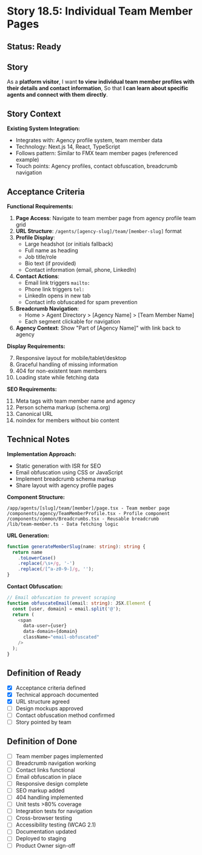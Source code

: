 # Story 18.5: Individual Team Member Pages

## Status: Ready

## Story

As a **platform visitor**,
I want **to view individual team member profiles with their details and contact information**,
So that **I can learn about specific agents and connect with them directly**.

## Story Context

**Existing System Integration:**
- Integrates with: Agency profile system, team member data
- Technology: Next.js 14, React, TypeScript
- Follows pattern: Similar to FMX team member pages (referenced example)
- Touch points: Agency profiles, contact obfuscation, breadcrumb navigation

## Acceptance Criteria

**Functional Requirements:**

1. **Page Access**: Navigate to team member page from agency profile team grid
2. **URL Structure**: `/agents/[agency-slug]/team/[member-slug]` format
3. **Profile Display**:
   - Large headshot (or initials fallback)
   - Full name as heading
   - Job title/role
   - Bio text (if provided)
   - Contact information (email, phone, LinkedIn)
4. **Contact Actions**:
   - Email link triggers `mailto:`
   - Phone link triggers `tel:`
   - LinkedIn opens in new tab
   - Contact info obfuscated for spam prevention
5. **Breadcrumb Navigation**:
   - Home > Agent Directory > [Agency Name] > [Team Member Name]
   - Each segment clickable for navigation
6. **Agency Context**: Show "Part of [Agency Name]" with link back to agency

**Display Requirements:**

7. Responsive layout for mobile/tablet/desktop
8. Graceful handling of missing information
9. 404 for non-existent team members
10. Loading state while fetching data

**SEO Requirements:**

11. Meta tags with team member name and agency
12. Person schema markup (schema.org)
13. Canonical URL
14. noindex for members without bio content

## Technical Notes

**Implementation Approach:**
- Static generation with ISR for SEO
- Email obfuscation using CSS or JavaScript
- Implement breadcrumb schema markup
- Share layout with agency profile pages

**Component Structure:**
```
/app/agents/[slug]/team/[member]/page.tsx - Team member page
/components/agency/TeamMemberProfile.tsx - Profile component
/components/common/Breadcrumbs.tsx - Reusable breadcrumb
/lib/team-member.ts - Data fetching logic
```

**URL Generation:**
```typescript
function generateMemberSlug(name: string): string {
  return name
    .toLowerCase()
    .replace(/\s+/g, '-')
    .replace(/[^a-z0-9-]/g, '');
}
```

**Contact Obfuscation:**
```typescript
// Email obfuscation to prevent scraping
function obfuscateEmail(email: string): JSX.Element {
  const [user, domain] = email.split('@');
  return (
    <span 
      data-user={user} 
      data-domain={domain}
      className="email-obfuscated"
    />
  );
}
```

## Definition of Ready

- [x] Acceptance criteria defined
- [x] Technical approach documented
- [x] URL structure agreed
- [ ] Design mockups approved
- [ ] Contact obfuscation method confirmed
- [ ] Story pointed by team

## Definition of Done

- [ ] Team member pages implemented
- [ ] Breadcrumb navigation working
- [ ] Contact links functional
- [ ] Email obfuscation in place
- [ ] Responsive design complete
- [ ] SEO markup added
- [ ] 404 handling implemented
- [ ] Unit tests >80% coverage
- [ ] Integration tests for navigation
- [ ] Cross-browser testing
- [ ] Accessibility testing (WCAG 2.1)
- [ ] Documentation updated
- [ ] Deployed to staging
- [ ] Product Owner sign-off